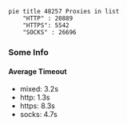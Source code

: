 
```mermaid
pie title 48257 Proxies in list
    "HTTP" : 20889
    "HTTPS": 5542
    "SOCKS" : 26696
```

### Some Info
#### Average Timeout

- mixed: 3.2s
- http: 1.3s
- https: 8.3s
- socks: 4.7s
